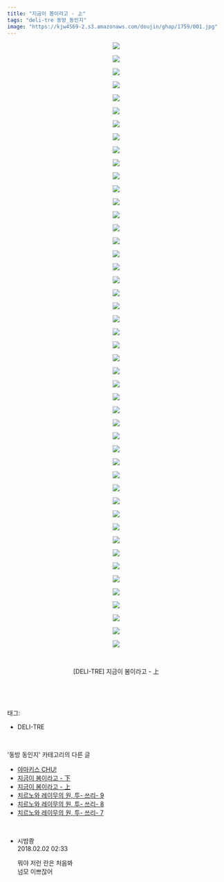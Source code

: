 ```yaml
---
title: "지금이 봄이라고 - 上"
tags: "deli-tre 동방_동인지"
image: "https://kjw4569-2.s3.amazonaws.com/doujin/ghap/1759/001.jpg"
---
```

<div class="article">
<p style="text-align: center; clear: none; float: none;"><img src="{{ site.imgserver9 }}/ghap/1759/001.jpg"/></p>
<p style="text-align: center; clear: none; float: none;"><img src="{{ site.imgserver9 }}/ghap/1759/002.jpg"/></p>
<p style="text-align: center; clear: none; float: none;"><img src="{{ site.imgserver9 }}/ghap/1759/003.jpg"/></p>
<p style="text-align: center; clear: none; float: none;"><img src="{{ site.imgserver9 }}/ghap/1759/004.jpg"/></p>
<p style="text-align: center; clear: none; float: none;"><img src="{{ site.imgserver9 }}/ghap/1759/005.jpg"/></p>
<p style="text-align: center; clear: none; float: none;"><img src="{{ site.imgserver9 }}/ghap/1759/006.jpg"/></p>
<p style="text-align: center; clear: none; float: none;"><img src="{{ site.imgserver9 }}/ghap/1759/007.jpg"/></p>
<p style="text-align: center; clear: none; float: none;"><img src="{{ site.imgserver9 }}/ghap/1759/008.jpg"/></p>
<p style="text-align: center; clear: none; float: none;"><img src="{{ site.imgserver9 }}/ghap/1759/009.jpg"/></p>
<p style="text-align: center; clear: none; float: none;"><img src="{{ site.imgserver9 }}/ghap/1759/010.jpg"/></p>
<p style="text-align: center; clear: none; float: none;"><img src="{{ site.imgserver9 }}/ghap/1759/011.jpg"/></p>
<p style="text-align: center; clear: none; float: none;"><img src="{{ site.imgserver9 }}/ghap/1759/012.jpg"/></p>
<p style="text-align: center; clear: none; float: none;"><img src="{{ site.imgserver9 }}/ghap/1759/013.jpg"/></p>
<p style="text-align: center; clear: none; float: none;"><img src="{{ site.imgserver9 }}/ghap/1759/014.jpg"/></p>
<p style="text-align: center; clear: none; float: none;"><img src="{{ site.imgserver9 }}/ghap/1759/015.jpg"/></p>
<p style="text-align: center; clear: none; float: none;"><img src="{{ site.imgserver9 }}/ghap/1759/016.jpg"/></p>
<p style="text-align: center; clear: none; float: none;"><img src="{{ site.imgserver9 }}/ghap/1759/017.jpg"/></p>
<p style="text-align: center; clear: none; float: none;"><img src="{{ site.imgserver9 }}/ghap/1759/018.jpg"/></p>
<p style="text-align: center; clear: none; float: none;"><img src="{{ site.imgserver9 }}/ghap/1759/019.jpg"/></p>
<p style="text-align: center; clear: none; float: none;"><img src="{{ site.imgserver9 }}/ghap/1759/020.jpg"/></p>
<p style="text-align: center; clear: none; float: none;"><img src="{{ site.imgserver9 }}/ghap/1759/021.jpg"/></p>
<p style="text-align: center; clear: none; float: none;"><img src="{{ site.imgserver9 }}/ghap/1759/022.jpg"/></p>
<p style="text-align: center; clear: none; float: none;"><img src="{{ site.imgserver9 }}/ghap/1759/023.jpg"/></p>
<p style="text-align: center; clear: none; float: none;"><img src="{{ site.imgserver9 }}/ghap/1759/024.jpg"/></p>
<p style="text-align: center; clear: none; float: none;"><img src="{{ site.imgserver9 }}/ghap/1759/025.jpg"/></p>
<p style="text-align: center; clear: none; float: none;"><img src="{{ site.imgserver9 }}/ghap/1759/026.jpg"/></p>
<p style="text-align: center; clear: none; float: none;"><img src="{{ site.imgserver9 }}/ghap/1759/027.jpg"/></p>
<p style="text-align: center; clear: none; float: none;"><img src="{{ site.imgserver9 }}/ghap/1759/028.jpg"/></p>
<p style="text-align: center; clear: none; float: none;"><img src="{{ site.imgserver9 }}/ghap/1759/029.jpg"/></p>
<p style="text-align: center; clear: none; float: none;"><img src="{{ site.imgserver9 }}/ghap/1759/030.jpg"/></p>
<p style="text-align: center; clear: none; float: none;"><img src="{{ site.imgserver9 }}/ghap/1759/031.jpg"/></p>
<p style="text-align: center; clear: none; float: none;"><img src="{{ site.imgserver9 }}/ghap/1759/032.jpg"/></p>
<p style="text-align: center; clear: none; float: none;"><img src="{{ site.imgserver9 }}/ghap/1759/033.jpg"/></p>
<p style="text-align: center; clear: none; float: none;"><img src="{{ site.imgserver9 }}/ghap/1759/034.jpg"/></p>
<p style="text-align: center; clear: none; float: none;"><img src="{{ site.imgserver9 }}/ghap/1759/035.jpg"/></p>
<p style="text-align: center; clear: none; float: none;"><img src="{{ site.imgserver9 }}/ghap/1759/036.jpg"/></p>
<p style="text-align: center; clear: none; float: none;"><img src="{{ site.imgserver9 }}/ghap/1759/037.jpg"/></p>
<p style="text-align: center; clear: none; float: none;"><img src="{{ site.imgserver9 }}/ghap/1759/038.jpg"/></p>
<p style="text-align: center; clear: none; float: none;"><img src="{{ site.imgserver9 }}/ghap/1759/039.jpg"/></p>
<p style="text-align: center; clear: none; float: none;"><img src="{{ site.imgserver9 }}/ghap/1759/040.jpg"/></p>
<p style="text-align: center; clear: none; float: none;"><img src="{{ site.imgserver9 }}/ghap/1759/041.jpg"/></p>
<p style="text-align: center; clear: none; float: none;"><img src="{{ site.imgserver9 }}/ghap/1759/042.jpg"/></p>
<p style="text-align: center; clear: none; float: none;"><img src="{{ site.imgserver9 }}/ghap/1759/043.jpg"/></p>
<p style="text-align: center; clear: none; float: none;"><img src="{{ site.imgserver9 }}/ghap/1759/044.jpg"/></p>
<p style="text-align: center; clear: none; float: none;"><img src="{{ site.imgserver9 }}/ghap/1759/045.jpg"/></p>
<p style="text-align: center; clear: none; float: none;"><img src="{{ site.imgserver9 }}/ghap/1759/046.jpg"/></p>
<p style="text-align: center; clear: none; float: none;"><img src="{{ site.imgserver9 }}/ghap/1759/047.jpg"/></p>
<p style="text-align: center; clear: none; float: none;"><br/></p>
<p style="text-align: center; clear: none; float: none;">[DELI-TRE] 지금이 봄이라고 - 上</p>
<p><br/></p>
</div><br/>
<div class="tagTrail">
<p>태그: </p>
<ul>
<li>DELI-TRE</li>
</ul>
</div><br/>
<div class="another">
<p>'동방 동인지' 카테고리의 다른 글</p>
<ul>
<li><a href="/ghap_1761">야마키스 CHU!</a></li>
<li><a href="/ghap_1760">지금이 봄이라고 - 下</a></li>
<li><a href="/ghap_1759">지금이 봄이라고 - 上</a></li>
<li><a href="/ghap_1758">치르노와 레이무의 원, 투- 쓰리- 9</a></li>
<li><a href="/ghap_1757">치르노와 레이무의 원, 투- 쓰리- 8</a></li>
<li><a href="/ghap_1756">치르노와 레이무의 원, 투- 쓰리- 7</a></li>
</ul>
</div><br/>
<div class="cb_module cb_fluid">
<div class="cb_wrt cb_profile">
<div class="comment">
<ul>
<li class="cb_thumb_off" id="comment15189730">
<div class="cb_comment_area">
<div class="cb_info_area">
<div class="cb_section">
<span class="cb_nick_name">시밤쾅</span>
</div>
<div class="cb_section">
<span class="cb_date">2018.02.02 02:33 </span>
</div>
</div>
<div class="cb_dsc_comment">
<p class="cb_dsc">
											뭐야 저런 란은 처음봐<br/>
넘모 이쁘잖어
										</p>
</div>
</div></li>
</ul>
</div>
</div><!-- commentList close -->
</div><br/>
